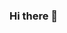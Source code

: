 ### Hi there 👋

<!--
**huguang1/huguang1** is a ✨ _special_ ✨ repository because its `README.md` (this file) appears on your GitHub profile.

Here are some ideas to get you started:
# 大数据中最关键的技术

